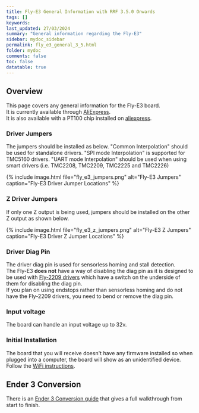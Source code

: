 ```yaml
---
title: Fly-E3 General Information with RRF 3.5.0 Onwards
tags: []
keywords: 
last_updated: 27/03/2024
summary: "General information regarding the Fly-E3"
sidebar: mydoc_sidebar
permalink: fly_e3_general_3_5.html
folder: mydoc
comments: false
toc: false
datatable: true
---
```


## Overview

This page covers any general information for the Fly-E3 board.  
It is currently available through [AliExpress](https://www.aliexpress.com/item/1005001999686167.html).  
It is also available with a PT100 chip installed on [aliexpress](https://www.aliexpress.com/item/1005002096165911.html).  

### Driver Jumpers

The jumpers should be installed as below. "Common Interpolation" should be used for standalone drivers. "SPI mode Interpolation" is supported for TMC5160 drivers. "UART mode Interpolation" should be used when using smart drivers (i.e. TMC2208, TMC2209, TMC2225 and TMC2226)

{% include image.html file="fly_e3_jumpers.png" alt="Fly-E3 Jumpers" caption="Fly-E3 Driver Jumper Locations" %}

### Z Driver Jumpers

If only one Z output is being used, jumpers should be installed on the other Z output as shown below.

{% include image.html file="fly_e3_z_jumpers.png" alt="Fly-E3 Z Jumpers" caption="Fly-E3 Driver Z Jumper Locations" %}

### Driver Diag Pin

The driver diag pin is used for sensorless homing and stall detection.  
The Fly-E3 **does not** have a way of disabling the diag pin as it is designed to be used with [Fly-2209 drivers](https://www.aliexpress.com/item/1005001877899893.html) which have a switch on the underside of them for disabling the diag pin.  
If you plan on using endstops rather than sensorless homing and do not have the Fly-2209 drivers, you need to bend or remove the diag pin.  

### Input voltage

The board can handle an input voltage up to 32v.

### Initial Installation

The board that you will receive doesn't have any firmware installed so when plugged into a computer, the board will show as an unidentified device.
Follow the [WiFi instructions](fly_e3_connected_wifi_3_5.html).

## Ender 3 Conversion

There is an [Ender 3 Conversion guide](ender_3_conversion.html) that gives a full walkthrough from start to finish.
